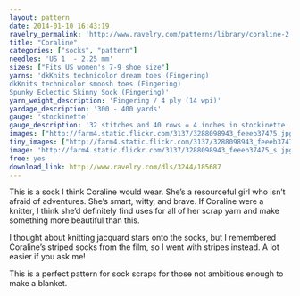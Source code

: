 ```yaml
---
layout: pattern
date: 2014-01-10 16:43:19
ravelry_permalink: 'http://www.ravelry.com/patterns/library/coraline-2'
title: "Coraline"
categories: ["socks", "pattern"]
needles: 'US 1  - 2.25 mm'
sizes: ["Fits US women's 7-9 shoe size"]
yarns: 'dkKnits technicolor dream toes (Fingering)
dkKnits technicolor smoosh toes (Fingering)
Spunky Eclectic Skinny Sock (Fingering)'
yarn_weight_description: 'Fingering / 4 ply (14 wpi)'
yardage_description: '300 - 400 yards'
gauge: 'stockinette'
gauge_description: '32 stitches and 40 rows = 4 inches in stockinette'
images: ["http://farm4.static.flickr.com/3137/3288098943_feeeb37475.jpg", "http://farm4.static.flickr.com/3348/3288916348_148821fa6e.jpg", "http://farm4.static.flickr.com/3373/3288098467_cc9667bcfb.jpg", "http://farm4.static.flickr.com/3169/3288915808_a47c73fc7d.jpg"]
tiny_images: ["http://farm4.static.flickr.com/3137/3288098943_feeeb37475_s.jpg", "http://farm4.static.flickr.com/3348/3288916348_148821fa6e_s.jpg", "http://farm4.static.flickr.com/3373/3288098467_cc9667bcfb_s.jpg", "http://farm4.static.flickr.com/3169/3288915808_a47c73fc7d_s.jpg"]
image: 'http://farm4.static.flickr.com/3137/3288098943_feeeb37475_s.jpg'
free: yes
download_link: http://www.ravelry.com/dls/3244/185687
---
```

<p>This is a sock I think Coraline would wear. She’s a resourceful girl who isn’t afraid of adventures. She’s smart, witty, and brave. If Coraline were a knitter, I think she’d definitely find uses for all of her scrap yarn and make something more beautiful than this.</p>

<p>I thought about knitting jacquard stars onto the socks, but I remembered Coraline’s striped socks from the film, so I went with stripes instead. A lot easier if you ask me!</p>

<p>This is a perfect pattern for sock scraps for those not ambitious enough to make a blanket.</p>